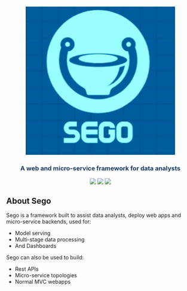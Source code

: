 


<p align="center"><img src="https://raw.githubusercontent.com/sambe-consulting/sego/master/assets/logo.png?token=ASI6IMQLECOW25335IBSGZLAJFVMW" width="400"></p>

<p align="center"><h3 style="color: #193967; text-align: center">A web and micro-service framework for data analysts </h3></p>

<p align="center">
<a href="https://github.com/sambe-consulting/sego/actions/workflows/pytest-workflow.yml"><img src="https://github.com/sambe-consulting/sego/actions/workflows/pytest-workflow.yml/badge.svg"></a>
<a href="https://houndci.com"><img src="https://img.shields.io/badge/Reviewed_by-Hound-8E64B0.svg"></a>
<a href="https://github.com/apache/zookeeper/blob/master/LICENSE.txt"><img src="https://img.shields.io/github/license/apache/zookeeper"></a>


</p>

## About Sego

Sego is a framework built to assist data analysts, deploy web apps and micro-service backends, used for:
- Model serving 
- Multi-stage data processing
- And Dashboards 

Sego can also be used to build:
- Rest APIs 
- Micro-service topologies 
- Normal MVC webapps 




